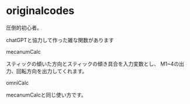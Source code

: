 # originalcodes

圧倒的初心者。

chatGPTと協力して作った雑な関数があります

mecanumCalc

スティックの傾いた方向とスティックの傾き具合を入力変数とし、
M1~4の出力、回転方向を出力してくれます。

omniCalc

mecanumCalcと同じ使い方です。
